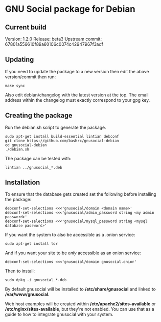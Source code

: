 GNU Social package for Debian
=============================

Current build
-------------

Version: 1.2.0
Release: beta3
Upstream commit: 67801a556610f89a60106c0074c42947967f3adf

Updating
--------

If you need to update the package to a new version then edit the above version/commit then run:

    make sync

Also edit debian/changelog with the latest version at the top. The email address within the changelog must exactly correspond to your gpg key.

Creating the package
--------------------

Run the debian.sh script to generate the package.

    sudo apt-get install build-essential lintian debconf
    git clone https://github.com/bashrc/gnusocial-debian
    cd gnusocial-debian
    ./debian.sh

The package can be tested with:

    lintian ../gnusocial_*.deb

Installation
------------

To ensure that the database gets created set the following before installing the package:

    debconf-set-selections <<<'gnusocial/domain <domain name>'
    debconf-set-selections <<<'gnusocial/admin_password string <my admin password>'
    debconf-set-selections <<<'gnusocial/mysql_password string <mysql database password>'

If you want the system to also be accessible as a .onion service:

    sudo apt-get install tor

And if you want your site to be _only_ accessible as an onion service:

    debconf-set-selections <<<'gnusocial/domain gnusocial.onion'

Then to install:

    sudo dpkg -i gnusocial_*.deb

By default gnusocial will be installed to **/etc/share/gnusocial** and linked to **/var/www/gnusocial**.

Web host examples will be created within **/etc/apache2/sites-available** or **/etc/nginx/sites-available**, but they're not enabled. You can use that as a guide to how to integrate gnusocial with your system.
